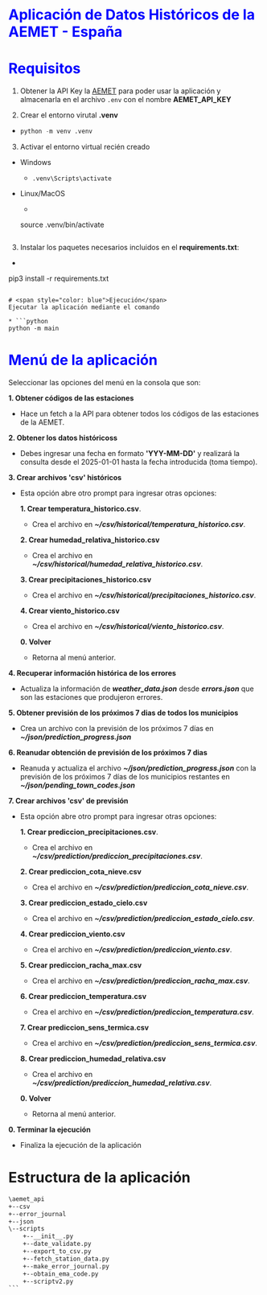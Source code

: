 # <span style="color: blue">Aplicación de Datos Históricos de la AEMET - España</span>

# <span style="color: blue">Requisitos</span>

1. Obtener la API Key la [AEMET](https://opendata.aemet.es/centrodedescargas/altaUsuario) para poder usar la aplicación y almacenarla en el archivo ```.env``` con el nombre **AEMET_API_KEY**

2. Crear el entorno virutal **.venv**
  * ```python
    python -m venv .venv
    ```

3. Activar el entorno virtual recién creado
- Windows
  * ```
    .venv\Scripts\activate
    ```

- Linux/MacOS
  * ```
  source .venv/bin/activate
  ```

3. Instalar los paquetes necesarios incluidos en el **requirements.txt**:

  * ```python
  pip3 install -r requirements.txt
  ```

# <span style="color: blue">Ejecución</span>
Ejecutar la aplicación mediante el comando

  * ```python 
  python -m main
  ```

# <span style="color: blue">Menú de la aplicación</span>

Seleccionar las opciones del menú en la consola que son:

**1. Obtener códigos de las estaciones**

  * Hace un fetch a la API para obtener todos los códigos de las estaciones de la AEMET.

**2. Obtener los datos históricoss**

  * Debes ingresar una fecha en formato **'YYY-MM-DD'** y realizará la consulta desde el 2025-01-01 hasta la fecha introducida (toma tiempo).

**3. Crear archivos 'csv' históricos**

  * Esta opción abre otro prompt para ingresar otras opciones:

    **1. Crear temperatura_historico.csv**.

      * Crea el archivo en ***~/csv/historical/temperatura_historico.csv***.

    **2. Crear humedad_relativa_historico.csv**

      * Crea el archivo en ***~/csv/historical/humedad_relativa_historico.csv***.

    **3. Crear precipitaciones_historico.csv**

      * Crea el archivo en ***~/csv/historical/precipitaciones_historico.csv***.

    **4. Crear viento_historico.csv**

      * Crea el archivo en ***~/csv/historical/viento_historico.csv***.

    **0. Volver**

      * Retorna al menú anterior.

**4. Recuperar información histórica de los errores**

  * Actualiza la información de ***weather_data.json*** desde ***errors.json*** que son las estaciones que produjeron errores.

**5. Obtener previsión de los próximos 7 dias de todos los municipios**

  * Crea un archivo con la previsión de los próximos 7 días en ***~/json/prediction_progress.json***

**6. Reanudar obtención de previsión de los próximos 7 dias**

  * Reanuda y actualiza el archivo ***~/json/prediction_progress.json*** con la previsión de los próximos 7 días de los municipios restantes en ***~/json/pending_town_codes.json***

**7. Crear archivos 'csv' de previsión**

  * Esta opción abre otro prompt para ingresar otras opciones:

    **1. Crear prediccion_precipitaciones.csv**.

      * Crea el archivo en ***~/csv/prediction/prediccion_precipitaciones.csv***.

    **2. Crear prediccion_cota_nieve.csv**

      * Crea el archivo en ***~/csv/prediction/prediccion_cota_nieve.csv***.

    **3. Crear prediccion_estado_cielo.csv**

      * Crea el archivo en ***~/csv/prediction/prediccion_estado_cielo.csv***.

    **4. Crear prediccion_viento.csv**

      * Crea el archivo en ***~/csv/prediction/prediccion_viento.csv***.
    
    **5. Crear prediccion_racha_max.csv**

      * Crea el archivo en ***~/csv/prediction/prediccion_racha_max.csv***.

    **6. Crear prediccion_temperatura.csv**

      * Crea el archivo en ***~/csv/prediction/prediccion_temperatura.csv***.

    **7. Crear prediccion_sens_termica.csv**

      * Crea el archivo en ***~/csv/prediction/prediccion_sens_termica.csv***.

    **8. Crear prediccion_humedad_relativa.csv**

      * Crea el archivo en ***~/csv/prediction/prediccion_humedad_relativa.csv***.

    **0. Volver**

      * Retorna al menú anterior.

**0. Terminar la ejecución**

  * Finaliza la ejecución de la aplicación

# Estructura de la aplicación
````txt
\aemet_api
+--csv
+--error_journal
+--json
\--scripts
    +--__init__.py
    +--date_validate.py
    +--export_to_csv.py
    +--fetch_station_data.py
    +--make_error_journal.py
    +--obtain_ema_code.py
    +--scriptv2.py
```
